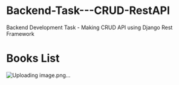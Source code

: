 # Backend-Task---CRUD-RestAPI
Backend Development Task - Making CRUD API using Django Rest Framework

# Books List
![Uploading image.png…]()
